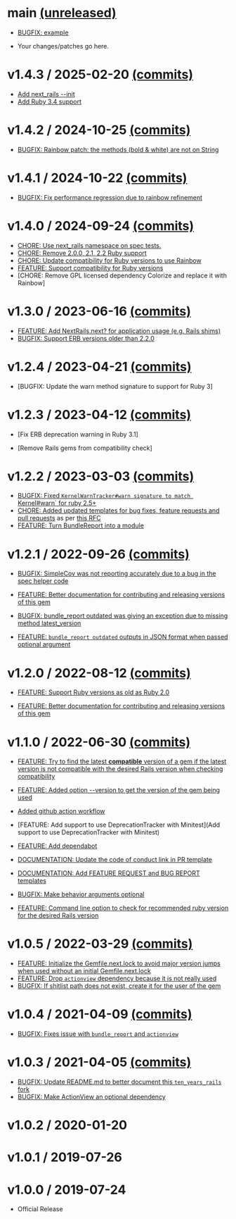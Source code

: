 # main [(unreleased)](https://github.com/fastruby/next_rails/compare/v1.4.3...main)

- [BUGFIX: example](https://github.com/fastruby/next_rails/pull/<number>)

* Your changes/patches go here.

# v1.4.3 / 2025-02-20 [(commits)](https://github.com/fastruby/next_rails/compare/v1.4.2...v1.4.3)

- [Add next_rails --init](https://github.com/fastruby/next_rails/pull/139)
- [Add Ruby 3.4 support](https://github.com/fastruby/next_rails/pull/133)

# v1.4.2 / 2024-10-25 [(commits)](https://github.com/fastruby/next_rails/compare/v1.4.1...v1.4.2)

- [BUGFIX: Rainbow patch: the methods (bold & white) are not on String](https://github.com/fastruby/next_rails/pull/132)

# v1.4.1 / 2024-10-22 [(commits)](https://github.com/fastruby/next_rails/compare/v1.4.0...v1.4.1)

- [BUGFIX: Fix performance regression due to rainbow refinement](https://github.com/fastruby/next_rails/pull/131)

# v1.4.0 / 2024-09-24 [(commits)](https://github.com/fastruby/next_rails/compare/v1.3.0...v1.4.0)

- [CHORE: Use next_rails namespace on spec tests.](https://github.com/fastruby/next_rails/pull/117)
- [CHORE: Remove 2.0.0, 2.1, 2.2 Ruby support](https://github.com/fastruby/next_rails/pull/126)
- [CHORE: Update compatibility for Ruby versions to use Rainbow](https://github.com/fastruby/next_rails/pull/125)
- [FEATURE: Support compatibility for Ruby versions](https://github.com/fastruby/next_rails/pull/116)
- [CHORE: Remove GPL licensed dependency Colorize and replace it with Rainbow]

# v1.3.0 / 2023-06-16 [(commits)](https://github.com/fastruby/next_rails/compare/v1.2.4...v1.3.0)

- [FEATURE: Add NextRails.next? for application usage (e.g. Rails shims)](https://github.com/fastruby/next_rails/pull/97)
- [BUGFIX: Support ERB versions older than 2.2.0](https://github.com/fastruby/next_rails/pull/100)

# v1.2.4 / 2023-04-21 [(commits)](https://github.com/fastruby/next_rails/compare/v1.2.3...v1.2.4)

- [BUGFIX: Update the warn method signature to support for Ruby 3]

# v1.2.3 / 2023-04-12 [(commits)](https://github.com/fastruby/next_rails/compare/v1.2.2...v1.2.3)

- [Fix ERB deprecation warning in Ruby 3.1]

- [Remove Rails gems from compatibility check]

# v1.2.2 / 2023-03-03 [(commits)](https://github.com/fastruby/next_rails/compare/v1.2.1...v1.2.2)
* [BUGFIX: Fixed `KernelWarnTracker#warn signature to match `Kernel#warn` for ruby 2.5+](https://github.com/fastruby/next_rails/pull/82)
* [CHORE: Added updated templates for bug fixes, feature requests and pull requests](https://github.com/fastruby/next_rails/pull/64) as per [this RFC](https://github.com/fastruby/RFCs/blob/main/2021-10-13-github-templates.md)
* [FEATURE: Turn BundleReport into a module](https://github.com/fastruby/next_rails/pull/63)

# v1.2.1 / 2022-09-26 [(commits)](https://github.com/fastruby/next_rails/compare/v1.2.0...v1.2.1)

- [BUGFIX: SimpleCov was not reporting accurately due to a bug in the spec helper code](https://github.com/fastruby/next_rails/pull/66)

- [FEATURE: Better documentation for contributing and releasing versions of this gem](https://github.com/fastruby/next_rails/pull/53)

- [BUGFIX: bundle_report outdated was giving an exception due to missing method latest_version](https://github.com/fastruby/next_rails/pull/62)

- [FEATURE: `bundle_report outdated` outputs in JSON format when passed optional argument](https://github.com/fastruby/next_rails/pull/61)

# v1.2.0 / 2022-08-12 [(commits)](https://github.com/fastruby/next_rails/compare/v1.1.0...v1.2.0)

- [FEATURE: Support Ruby versions as old as Ruby 2.0](https://github.com/fastruby/next_rails/pull/54)

- [FEATURE: Better documentation for contributing and releasing versions of this gem](https://github.com/fastruby/next_rails/pull/53)

# v1.1.0 / 2022-06-30 [(commits)](https://github.com/fastruby/next_rails/compare/v1.0.5...v1.1.0)

- [FEATURE: Try to find the latest **compatible** version of a gem if the latest version is not compatible with the desired Rails version when checking compatibility](https://github.com/fastruby/next_rails/pull/49)

- [FEATURE: Added option --version to get the version of the gem being used](https://github.com/fastruby/next_rails/pull/38)

- [Added github action workflow](https://github.com/fastruby/next_rails/pull/40)

- [FEATURE: Add support to use DeprecationTracker with Minitest](Add support to use DeprecationTracker with Minitest)

- [FEATURE: Add dependabot](https://github.com/fastruby/next_rails/pull/41)

- [DOCUMENTATION: Update the code of conduct link in PR template](https://github.com/fastruby/next_rails/pull/46)

- [DOCUMENTATION: Add FEATURE REQUEST and BUG REPORT templates ](https://github.com/fastruby/next_rails/pull/48)

- [BUGFIX: Make behavior arguments optional](https://github.com/fastruby/next_rails/pull/44)

- [FEATURE: Command line option to check for recommended ruby version for the desired Rails version](https://github.com/fastruby/next_rails/pull/39)

# v1.0.5 / 2022-03-29 [(commits)](https://github.com/fastruby/next_rails/compare/v1.0.4...v1.0.5)

- [FEATURE: Initialize the Gemfile.next.lock to avoid major version jumps when used without an initial Gemfile.next.lock](https://github.com/fastruby/next_rails/pull/25)
- [FEATURE: Drop `actionview` dependency because it is not really used](https://github.com/fastruby/next_rails/pull/26)
- [BUGFIX: If shitlist path does not exist, create it for the user of the gem](https://github.com/fastruby/next_rails/pull/37)

# v1.0.4 / 2021-04-09 [(commits)](https://github.com/fastruby/next_rails/compare/v1.0.3...v1.0.4)

- [BUGFIX: Fixes issue with `bundle_report` and `actionview`](https://github.com/fastruby/next_rails/pull/22)

# v1.0.3 / 2021-04-05 [(commits)](https://github.com/fastruby/next_rails/compare/v1.0.2...v1.0.3)

- [BUGFIX: Update README.md to better document this `ten_years_rails` fork](https://github.com/fastruby/next_rails/pull/11)
- [BUGFIX: Make ActionView an optional dependency](https://github.com/fastruby/next_rails/pull/6)

# v1.0.2 / 2020-01-20

# v1.0.1 / 2019-07-26

# v1.0.0 / 2019-07-24

- Official Release
